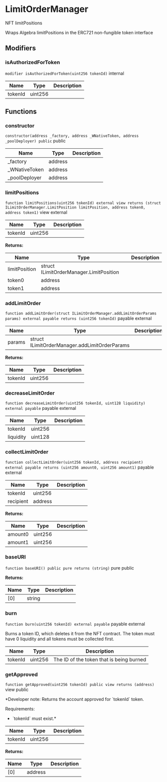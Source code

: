 

# LimitOrderManager


NFT limitPositions

Wraps Algebra limitPositions in the ERC721 non-fungible token interface


## Modifiers
### isAuthorizedForToken


`modifier isAuthorizedForToken(uint256 tokenId)`  internal





| Name | Type | Description |
| ---- | ---- | ----------- |
| tokenId | uint256 |  |





## Functions
### constructor


`constructor(address _factory, address _WNativeToken, address _poolDeployer) public`  public





| Name | Type | Description |
| ---- | ---- | ----------- |
| _factory | address |  |
| _WNativeToken | address |  |
| _poolDeployer | address |  |


### limitPositions


`function limitPositions(uint256 tokenId) external view returns (struct ILimitOrderManager.LimitPosition limitPosition, address token0, address token1)` view external





| Name | Type | Description |
| ---- | ---- | ----------- |
| tokenId | uint256 |  |

**Returns:**

| Name | Type | Description |
| ---- | ---- | ----------- |
| limitPosition | struct ILimitOrderManager.LimitPosition |  |
| token0 | address |  |
| token1 | address |  |

### addLimitOrder


`function addLimitOrder(struct ILimitOrderManager.addLimitOrderParams params) external payable returns (uint256 tokenId)` payable external





| Name | Type | Description |
| ---- | ---- | ----------- |
| params | struct ILimitOrderManager.addLimitOrderParams |  |

**Returns:**

| Name | Type | Description |
| ---- | ---- | ----------- |
| tokenId | uint256 |  |

### decreaseLimitOrder


`function decreaseLimitOrder(uint256 tokenId, uint128 liquidity) external payable` payable external





| Name | Type | Description |
| ---- | ---- | ----------- |
| tokenId | uint256 |  |
| liquidity | uint128 |  |


### collectLimitOrder


`function collectLimitOrder(uint256 tokenId, address recipient) external payable returns (uint256 amount0, uint256 amount1)` payable external





| Name | Type | Description |
| ---- | ---- | ----------- |
| tokenId | uint256 |  |
| recipient | address |  |

**Returns:**

| Name | Type | Description |
| ---- | ---- | ----------- |
| amount0 | uint256 |  |
| amount1 | uint256 |  |

### baseURI


`function baseURI() public pure returns (string)` pure public






**Returns:**

| Name | Type | Description |
| ---- | ---- | ----------- |
| [0] | string |  |

### burn


`function burn(uint256 tokenId) external payable` payable external

Burns a token ID, which deletes it from the NFT contract. The token must have 0 liquidity and all tokens
must be collected first.



| Name | Type | Description |
| ---- | ---- | ----------- |
| tokenId | uint256 | The ID of the token that is being burned |


### getApproved


`function getApproved(uint256 tokenId) public view returns (address)` view public


*Developer note: Returns the account approved for &#x60;tokenId&#x60; token.

Requirements:

- &#x60;tokenId&#x60; must exist.*



| Name | Type | Description |
| ---- | ---- | ----------- |
| tokenId | uint256 |  |

**Returns:**

| Name | Type | Description |
| ---- | ---- | ----------- |
| [0] | address |  |




